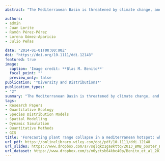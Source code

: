 ```yaml
---
abstract: "The Mediterranean Basin is threatened by climate change, and there is an urgent need for studies to determine the risk of plant range shift and potential extinction. In this study, we simulate potential range shifts of 176 plant species to perform a detailed prognosis of critical range decline and extinction in a transformed mediterranean landscape. Particularly, we seek to answer two pivotal questions: (1) what are the general plant‐extinction patterns we should expect in mediterranean landscapes during the 21st century? and (2) does dispersal ability prevent extinction under climate change?. We gathered information on the dispersal traits of 176 plant species (dispersal vector, average and maximum dispersal distances, shape of the dispersal kernel). We used these data to feed a stochastic dynamic species distribution model (a combination of a cellular automaton with an ensemble of species distribution models) to simulate plant range shift under climate change with realistic dispersal under two different warming scenarios. We compared dispersal and non‐dispersal simulations to assess the influence that climate change and species‐distribution characteristics exert on plant‐extinction patterns. The dispersal simulation showed a lower percentage of extinct (−1%) and quasi‐extinct species (−19%) than did the non‐dispersal simulation. Summer temperatures of 37 °C and 33 °C, respectively, accelerated the critical range decline and extinction rates. The average elevation of the plant populations was the variable with the highest influence on extinction probability. Stochastic dynamic species distribution models proved to be useful when there was lack of data on dispersal distances and population dynamics. Dispersal ability showed minor effectiveness in preventing extinction, but greatly reduced the likelihood of critical range decline for a significant percentage of species."

authors:
- admin
- Juan Lorite
- Ramón Pérez-Pérez
- Lorena Gómez-Aparicio
- Julio Peñas

date: "2014-01-01T00:00:00Z"
doi: "https://doi.org/10.1111/ddi.12148"
featured: true
image:
  caption: 'Image credit: **Blas M. Benito**'
  focal_point: ""
  preview_only: false
publication: '*Diversity and Distributions*'
publication_types:
- "2"
summary: "The Mediterranean Basin is threatened by climate change, and there is an urgent need for studies to determine the risk of plant range shift and potential extinction. In this study, we simulate potential range shifts of 176 plant species to perform a detailed prognosis of critical range decline and extinction in a transformed mediterranean landscape. Particularly, we seek to answer two pivotal questions: (1) what are the general plant‐extinction patterns we should expect in mediterranean landscapes during the 21st century? and (2) does dispersal ability prevent extinction under climate change?."
tags:
- Research Papers
- Quantitative Ecology
- Species Distribution Models
- Spatial Modelling
- Dynamic Simulation
- Quantitative Methods
- GIS
title: 'Forecasting plant range collapse in a mediterranean hotspot: when dispersal uncertainties matter'
url_pdf: https://onlinelibrary.wiley.com/doi/pdf/10.1111/ddi.12148
url_slides: https://www.dropbox.com/s/7sqlqkz1ga8kttq/2013_BMB_poster_ECOGENES.pdf?dl=1
url_dataset: https://www.dropbox.com/s/m6yctsb64kbc40p/Benito_et_al_2013_Appendix.xls?dl=1
---
```


